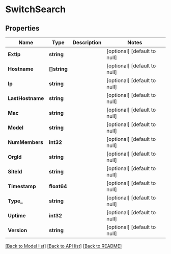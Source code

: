 # SwitchSearch

## Properties
Name | Type | Description | Notes
------------ | ------------- | ------------- | -------------
**ExtIp** | **string** |  | [optional] [default to null]
**Hostname** | **[]string** |  | [optional] [default to null]
**Ip** | **string** |  | [optional] [default to null]
**LastHostname** | **string** |  | [optional] [default to null]
**Mac** | **string** |  | [optional] [default to null]
**Model** | **string** |  | [optional] [default to null]
**NumMembers** | **int32** |  | [optional] [default to null]
**OrgId** | **string** |  | [optional] [default to null]
**SiteId** | **string** |  | [optional] [default to null]
**Timestamp** | **float64** |  | [optional] [default to null]
**Type_** | **string** |  | [optional] [default to null]
**Uptime** | **int32** |  | [optional] [default to null]
**Version** | **string** |  | [optional] [default to null]

[[Back to Model list]](../README.md#documentation-for-models) [[Back to API list]](../README.md#documentation-for-api-endpoints) [[Back to README]](../README.md)

